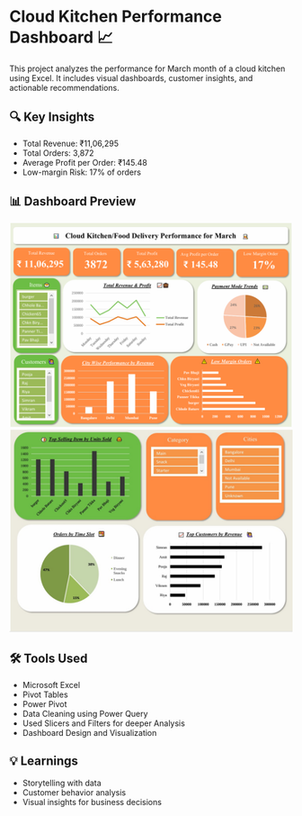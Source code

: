 # Cloud Kitchen Performance Dashboard 📈
This project analyzes the performance for March month of a cloud kitchen using Excel. It includes visual dashboards, customer insights, and actionable recommendations.

## 🔍 Key Insights
- Total Revenue: ₹11,06,295
- Total Orders: 3,872
- Average Profit per Order: ₹145.48
- Low-margin Risk: 17% of orders

## 📊 Dashboard Preview
![Dashboard Screenshot](Image/1.png)
![Dashboard Screenshot](Image/2.jpg)

## 🛠 Tools Used
- Microsoft Excel
- Pivot Tables
- Power Pivot
- Data Cleaning using Power Query
- Used Slicers and Filters for deeper Analysis
- Dashboard Design and Visualization

## 💡 Learnings
- Storytelling with data
- Customer behavior analysis
- Visual insights for business decisions

